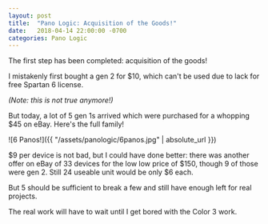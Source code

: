 ```yaml
---
layout: post
title:  "Pano Logic: Acquisition of the Goods!"
date:   2018-04-14 22:00:00 -0700
categories: Pano Logic
---
```


The first step has been completed: acquisition of the goods!

I mistakenly first bought a gen 2 for $10, which can't be used due to lack for free Spartan 6 license.

*(Note: this is not true anymore!)*

But today, a lot of 5 gen 1s arrived which were purchased for a whopping $45 on eBay. Here's the full family!

![6 Panos!]({{ "/assets/panologic/6panos.jpg" | absolute_url }})

$9 per device is not bad, but I could have done better: there was another offer on eBay of 33 devices for the
low low price of $150, though 9 of those were gen 2. Still 24 useable unit would be only $6 each.

But 5 should be sufficient to break a few and still have enough left for real projects.

The real work will have to wait until I get bored with the Color 3 work.

